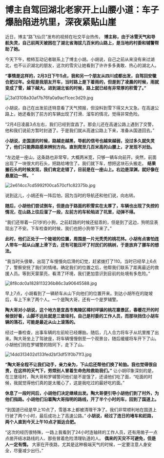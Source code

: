 # 博主自驾回湖北老家开上山腰小道：车子爆胎陷进坑里，深夜紧贴山崖

近日，博主“路飞仙贝”发布的视频在社交平台热传。
**博主称，由于冰雪天气和导航失灵，自己前两天被困在了湖北省海拔几百米的山路上，是当地的村委和辅警帮助了她。**

今天下午，橙柿互动记者联系上了博主小胡。小胡说，自己之前从来没有来过湖北，也不认识湖北的朋友，这次的雪灾让她看到了许许多多勇敢、热心的湖北人。

**“事情是这样的，2月3日下午5点，我和另一个朋友从四川成都出发，自驾回安徽合肥过年。全程是我朋友开车，当时路上是下着雨的，但是到了凌晨的时候，雨就变成了雪，越下越大。进到湖北省的时候，路上就已经有非常厚的积雪了。”**

![3a13108a30af7b76fa0a9acf1cec3d29.jpg](https://raw.githubusercontent.com/qqhsx/qqnews_image/main/2024/02/06/博主自驾回湖北老家开上山腰小道：车子爆胎陷进坑里，深夜紧贴山崖/3a13108a30af7b76fa0a9acf1cec3d29.jpg)

小胡说，自己在出发前还特意看了天气预报，但没料到雪下得又大又急。在高速公路上，她还看到了前方的车辆出现了打滑、溜车的情况，觉得非常危险。

“2月4日凌晨3点左右，我们已经到宜昌了。那会儿还在高速公路上遇到了交警，他和我们说前方暂时封道了。于是我们就从高速公路上下来，准备从国道回去。”

**小胡说，走国道的时候，路越走越黑，导航的信号也越来越弱，没过多久就失灵了，他们只能靠路感来辨别方向。直到爬至几百米高的山腰上，才发现不对劲。**

“左边是一座山，这条路也非常窄，大概两米宽，只够一辆车向前开。突然，前面出现了一块很大的石头，把路给堵住了。我们就下车，想把这块石头搬走。
**结果搬石头的时候发现，我们肯定走错了，目前是在一座山上。右边是深渊，就好像在悬崖边一样。** ”

![2e614cc7cd5992f00ca570cf1c82375b.jpg](https://raw.githubusercontent.com/qqhsx/qqnews_image/main/2024/02/06/博主自驾回湖北老家开上山腰小道：车子爆胎陷进坑里，深夜紧贴山崖/2e614cc7cd5992f00ca570cf1c82375b.jpg)

说到这儿，小胡还有一阵后怕，因为当时的导航还和他们说，向右转。

**随后，小胡他们尝试倒车，但是由于路面的积雪实在太厚了，车辆也出现了失控的情况，在山路上往后溜了一段，左前方的车轮陷进了坑里，动弹不得。**

“我们还带着一只1岁的小狗，之前赶路的时候还挺乖的，但是到了这边，狗明显表现出了不安。下车检查的时候，我们也把小狗带下来了。”

**此时，他们正处于一个陡坡的位置，周围是一片光秃秃的桃花林。小胡有点害怕连人带车一起从山崖上滑下去，还有可能压坏了村民们的桃树，于是放弃了挪车的想法。**

“我当时头很晕，出现了车慢慢向后滑的幻觉，赶紧拨打了110。当时已经早上6点了，警察安抚了我们的情绪。确定我们的位置之后，他帮我们联系了距离最近的救援人员。等到天蒙蒙亮，看清了环境，我们更加意识到目前的处境有多危险。”

![8f8cdc0a1828113236b86c3a90645588.jpg](https://raw.githubusercontent.com/qqhsx/qqnews_image/main/2024/02/06/博主自驾回湖北老家开上山腰小道：车子爆胎陷进坑里，深夜紧贴山崖/8f8cdc0a1828113236b86c3a90645588.jpg)

早上7点，小胡看到了一辆轿车从山下向他们的位置开来。到达小胡所在的陡坡后，车上下来了两个人。一个是陶大哥，还有一个是罗辅警。

**陶大哥对小胡说，这个地方是宜昌市夷陵区樟村坪镇的桃花寨景区，春暖花开的时候很好看，山脚不远处就是三堡垭村。自己是村委的工作人员，而那块挡住小胡车辆的落石，可能是最近从山上滚落的。**

经过一番检查，出事车辆的左前轮已经爆胎。随后，几人合力将车子从坑里推了出来。陶大哥坐上了驾驶座，将车辆慢慢倒至一个观景台，随后缓缓将车开下了山。小胡他们则在罗辅警的陪同下，走下了山。

![14dd313402d133fed2bf3df51f0b71f3.jpg](https://raw.githubusercontent.com/qqhsx/qqnews_image/main/2024/02/06/博主自驾回湖北老家开上山腰小道：车子爆胎陷进坑里，深夜紧贴山崖/14dd313402d133fed2bf3df51f0b71f3.jpg)

**“陶大哥全程不让我们动手，亲力亲为，下山后还帮他们换了轮胎。我也觉得很自责，在这样的天气下，劳烦别人冒着生命危险救助我们。”**
让小胡印象深刻的是，在三堡垭村，陶大哥和罗辅警问他们是不是饿了，还请他们吃了面，“吃面的时候，我就觉得他们真的是太暖心了，这是我吃过的最好吃的面。”

**休息了一段时间后，小胡他们决定继续出发。陶大哥便引导小胡他们到了村外，为他们指路。小胡他们沿着陶大哥指明的路线，开了半个小时的车，回到了国道上。**

“到国道已经是早上10点了，雪基本上都被清理干净了。我们非常顺利地在国道上行驶了两个小时，最后成功上了高速公路。”
**小胡说，经过了连日的堵车和赶路，两个人直到今天上午10点才抵达合肥。**

“这次的经历很特殊，一路上我看到了24小时连轴转的工作人员，还有用凿子一点点凿开结冰路线的人、那些冒着危险清理轨道的人。
**偶来的天灾不可避免，但是人一定有情。** 大家在开夜路，尤其是这种极端天气的时候，一定要注意人身安全，尽量减少出行。”

